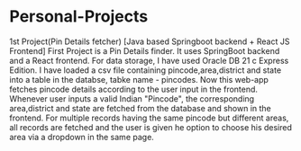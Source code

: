# Personal-Projects

1st Project(Pin Details fetcher)   [Java based Springboot backend + React JS Frontend]
First Project is a Pin Details finder. 
It uses SpringBoot backend and a React frontend.
For data storage, I have used Oracle DB 21 c Express Edition.
I have loaded a csv file containing pincode,area,district and state into a table in the databse, tabke name - pincodes.
Now this web-app fetches pincode details according to the user input in the frontend.
Whenever user inputs a valid Indian "Pincode", the corresponding area,district and state are fetched from the database and shown in the frontend. 
For multiple records having the same pincode but different areas, all records are fetched and the user is given he option to choose his desired area via a dropdown in the same page. 
